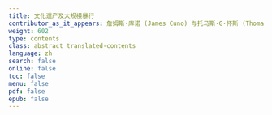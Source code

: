 ```yaml
---
title: 文化遗产及大规模暴行
contributor_as_it_appears: 詹姆斯·库诺 (James Cuno) 与托马斯·G·怀斯 (Thomas G. Weiss) 编辑
weight: 602
type: contents
class: abstract translated-contents
language: zh
search: false
online: false
toc: false
menu: false
pdf: false
epub: false
---
```

